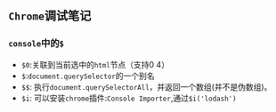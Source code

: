 ## `Chrome`调试笔记
### `console`中的`$`
* `$0`:关联到当前选中的`html`节点（支持$0~$4）
* `$`:`document.querySelector`的一个别名
* `$$`: 执行`document.querySelectorAll`，并返回一个数组(并不是伪数组)。
* `$i`: 可以安装`chrome`插件:`Console Importer`,通过`$i('lodash')`